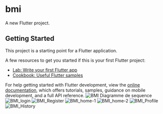 # bmi

A new Flutter project.

## Getting Started

This project is a starting point for a Flutter application.

A few resources to get you started if this is your first Flutter project:

- [Lab: Write your first Flutter app](https://docs.flutter.dev/get-started/codelab)
- [Cookbook: Useful Flutter samples](https://docs.flutter.dev/cookbook)

For help getting started with Flutter development, view the
[online documentation](https://docs.flutter.dev/), which offers tutorials,
samples, guidance on mobile development, and a full API reference.
![BMI Diagramme de sequence](https://github.com/user-attachments/assets/cd9f25bc-0f39-44ef-bcc9-39657ef81881)
![BMI_login](https://github.com/user-attachments/assets/e5ee07ca-e864-4566-9546-60868c92b180)
![BMI_Register](https://github.com/user-attachments/assets/6feb40b8-fe07-45b9-9fc2-c95d591e0305)
![BMI_home-1](https://github.com/user-attachments/assets/c59e08d0-1a8a-48d4-a2f7-3ec3a79d764d)
![BMI_home-2](https://github.com/user-attachments/assets/e72b9511-910b-40f2-9403-762bfb3c9082)
![BMI_Profile](https://github.com/user-attachments/assets/2506d13e-9f16-4da0-a453-8f515003d1f7)
![BMI_History](https://github.com/user-attachments/assets/611c6df8-c24a-4230-a7c6-4f62aa0cf69d)
